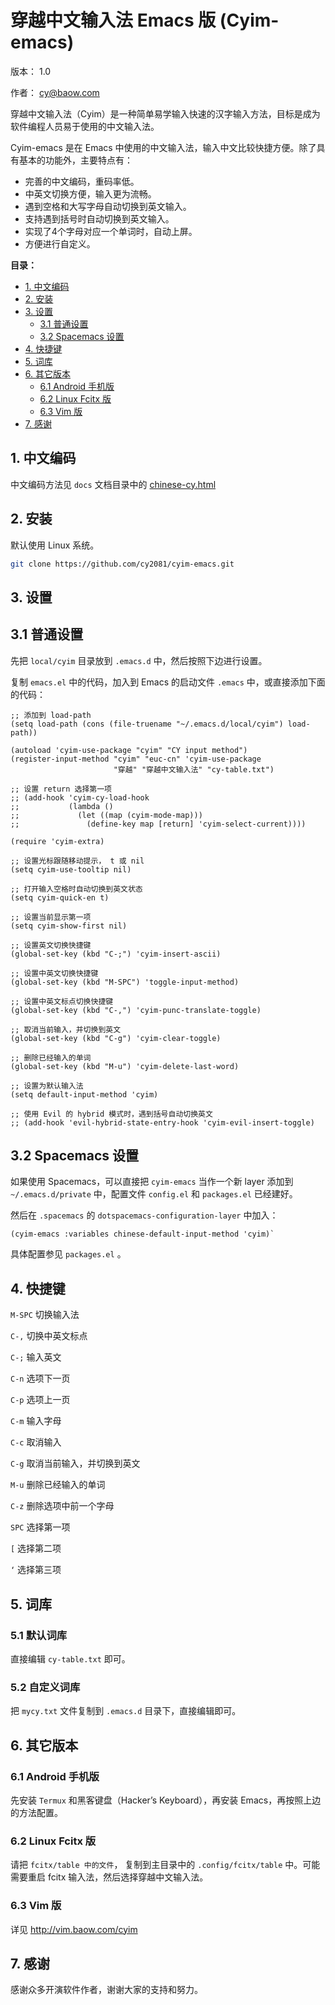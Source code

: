 # 穿越中文输入法 Emacs 版 (Cyim-emacs)

版本： 1.0

作者： cy@baow.com

穿越中文输入法（Cyim）是一种简单易学输入快速的汉字输入方法，目标是成为软件编程人员易于使用的中文输入法。

Cyim-emacs 是在 Emacs 中使用的中文输入法，输入中文比较快捷方便。除了具有基本的功能外，主要特点有：

 - 完善的中文编码，重码率低。
 - 中英文切换方便，输入更为流畅。
 - 遇到空格和大写字母自动切换到英文输入。
 - 支持遇到括号时自动切换到英文输入。
 - 实现了4个字母对应一个单词时，自动上屏。
 - 方便进行自定义。
 
**目录：** 

 - [1. 中文编码](#sec-0)
 - [2. 安装](#sec-1)
 - [3. 设置](#sec-2)
     - [3.1 普通设置](#sec-21)
     - [3.2 Spacemacs 设置](#sec-22)
 - [4. 快捷键](#sec-3)
 - [5. 词库](#sec-4)
 - [6. 其它版本](#sec-5)
     - [6.1 Android 手机版](#sec-51)
     - [6.2 Linux Fcitx 版](#sec-52)
     - [6.3 Vim 版](#sec-53)
 - [7. 感谢](#sec-6)

## 1. 中文编码<a id="sec-0"></a>

中文编码方法见 `docs` 文档目录中的 [chinese-cy.html](docs/chinese-cy.html)

## 2. 安装<a id="sec-1"></a>

默认使用 Linux 系统。

```bash
git clone https://github.com/cy2081/cyim-emacs.git

```

## 3. 设置<a id="sec-2"></a>
## 3.1 普通设置<a id="sec-21"></a>

先把 `local/cyim` 目录放到 `.emacs.d` 中，然后按照下边进行设置。

复制 `emacs.el` 中的代码，加入到 Emacs 的启动文件 `.emacs` 中，或直接添加下面的代码：

```emacs-lisp
;; 添加到 load-path
(setq load-path (cons (file-truename "~/.emacs.d/local/cyim") load-path))

(autoload 'cyim-use-package "cyim" "CY input method")
(register-input-method "cyim" "euc-cn" 'cyim-use-package
                       "穿越" "穿越中文输入法" "cy-table.txt")

;; 设置 return 选择第一项
;; (add-hook 'cyim-cy-load-hook
;;           (lambda ()
;;             (let ((map (cyim-mode-map)))
;;               (define-key map [return] 'cyim-select-current))))

(require 'cyim-extra)

;; 设置光标跟随移动提示， t 或 nil
(setq cyim-use-tooltip nil)

;; 打开输入空格时自动切换到英文状态
(setq cyim-quick-en t)

;; 设置当前显示第一项
(setq cyim-show-first nil)

;; 设置英文切换快捷键
(global-set-key (kbd "C-;") 'cyim-insert-ascii)

;; 设置中英文切换快捷键
(global-set-key (kbd "M-SPC") 'toggle-input-method)

;; 设置中英文标点切换快捷键
(global-set-key (kbd "C-,") 'cyim-punc-translate-toggle)

;; 取消当前输入，并切换到英文
(global-set-key (kbd "C-g") 'cyim-clear-toggle)

;; 删除已经输入的单词
(global-set-key (kbd "M-u") 'cyim-delete-last-word)

;; 设置为默认输入法
(setq default-input-method 'cyim)

;; 使用 Evil 的 hybrid 模式时，遇到括号自动切换英文
;; (add-hook 'evil-hybrid-state-entry-hook 'cyim-evil-insert-toggle)
```

## 3.2 Spacemacs 设置<a id="sec-22"></a>

如果使用 Spacemacs，可以直接把 `cyim-emacs` 当作一个新 layer 添加到 `~/.emacs.d/private` 中，配置文件 `config.el` 和 `packages.el` 已经建好。

然后在 `.spacemacs` 的 `dotspacemacs-configuration-layer` 中加入：

```emacs-lisp
(cyim-emacs :variables chinese-default-input-method 'cyim)` 
```
具体配置参见 `packages.el` 。

## 4. 快捷键<a id="sec-3"></a>

`M-SPC` 切换输入法

`C-,` 切换中英文标点

`C-;` 输入英文

`C-n` 选项下一页

`C-p` 选项上一页

`C-m` 输入字母

`C-c` 取消输入

`C-g` 取消当前输入，并切换到英文

`M-u` 删除已经输入的单词

`C-z` 删除选项中前一个字母

`SPC` 选择第一项

`[`  选择第二项

`‘`  选择第三项

## 5. 词库<a id="sec-4"></a>
### 5.1 默认词库

直接编辑 `cy-table.txt` 即可。

### 5.2 自定义词库

把 `mycy.txt` 文件复制到 `.emacs.d` 目录下，直接编辑即可。

## 6. 其它版本<a id="sec-5"></a>
### 6.1 Android 手机版<a id="sec-51"></a>

先安装 `Termux` 和黑客键盘（Hacker’s Keyboard），再安装 Emacs，再按照上边的方法配置。

### 6.2 Linux Fcitx 版<a id="sec-52"></a>

请把 `fcitx/table 中的文件`， 复制到主目录中的 `.config/fcitx/table` 中。可能需要重启 fcitx 输入法，然后选择穿越中文输入法。

### 6.3 Vim 版<a id="sec-53"></a>

详见 <http://vim.baow.com/cyim>

## 7. 感谢<a id="sec-6"></a>

感谢众多开演软件作者，谢谢大家的支持和努力。
